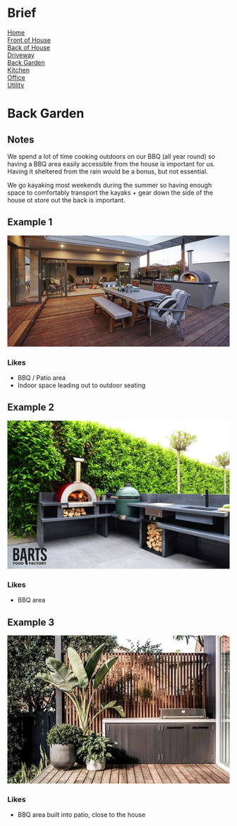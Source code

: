 
# Brief
[Home](brief.md) <br/>
[Front of House](front.md) <br/>
[Back of House](back.md) <br/>
[Driveway](driveway.md) <br/>
[Back Garden](garden.md) <br/>
[Kitchen](kitchen.md) <br/>
[Office](office.md) <br/>
[Utility](utility.md) <br/>

# Back Garden

## Notes
We spend a lot of time cooking outdoors on our BBQ (all year round) so having a BBQ area easily accessible from the house is important for us. Having it sheltered from the rain would be a bonus, but not essential. 

We go kayaking most weekends during the summer so having enough space to comfortably transport the kayaks + gear down the side of the house ot store out the back is important. 

## Example 1
![House 1](images/garden/1.jpeg "House 1")

### Likes
- BBQ / Patio area
- Indoor space leading out to outdoor seating 

## Example 2
![House 1](images/garden/4.jpeg "House 1")

### Likes
- BBQ area

## Example 3
![House 1](images/garden/3.jpeg "House 1")

### Likes
- BBQ area built into patio, close to the house
